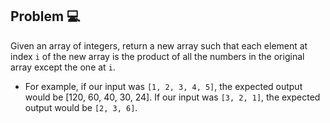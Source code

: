## Problem :computer:
Given an array of integers, return a new array such that each element at index `i` of the new 
array is the product of all the numbers in the original array except the one at `i`.

* For example, if our input was `[1, 2, 3, 4, 5]`, the expected output would be [120, 60, 40, 30, 24].
If our input was `[3, 2, 1]`, the expected output would be `[2, 3, 6]`.